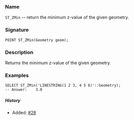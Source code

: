 ### Name
`ST_ZMin` -- return the minimum z-value of the given geometry.

### Signature

```mysql
POINT ST_ZMin(Geometry geom);
```

### Description

Returns the minimum z-value of the given geometry.

### Examples

```mysql
SELECT ST_ZMin('LINESTRING(1 2 3, 4 5 6)'::Geometry);
-- Answer:    3.0
```

##### History

* Added: [#28](https://github.com/irstv/H2GIS/pull/28)
